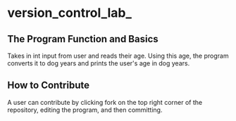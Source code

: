 # version_control_lab_

## The Program Function and Basics

Takes in int input from user and reads their age. Using this age, the program converts it to dog years and prints the user's age in dog years.

## How to Contribute

A user can contribute by clicking fork on the top right corner of the repository, editing the program, and then committing.
